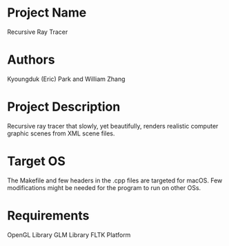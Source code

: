 # Project Name

Recursive Ray Tracer

# Authors

Kyoungduk (Eric) Park and William Zhang

# Project Description

Recursive ray tracer that slowly, yet beautifully, renders realistic computer graphic scenes from XML scene files.

# Target OS

The Makefile and few headers in the .cpp files are targeted for macOS. Few modifications might be needed for the program to run on other OSs.

# Requirements

OpenGL Library
GLM Library
FLTK Platform
